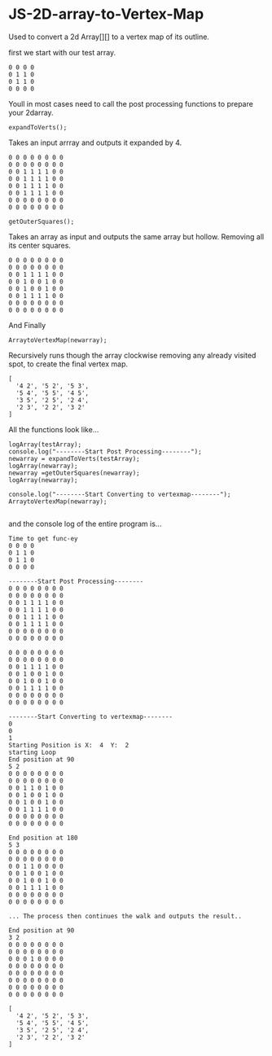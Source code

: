 # JS-2D-array-to-Vertex-Map
Used to convert a 2d Array[][] to a vertex map of its outline.

first we start with our test array. 
```
0 0 0 0
0 1 1 0
0 1 1 0
0 0 0 0

```


Youll in most cases need to call the post processing functions to prepare your 2darray.
```
expandToVerts();
```
Takes an input arrray and outputs it expanded by 4.

```
0 0 0 0 0 0 0 0
0 0 0 0 0 0 0 0
0 0 1 1 1 1 0 0
0 0 1 1 1 1 0 0
0 0 1 1 1 1 0 0
0 0 1 1 1 1 0 0
0 0 0 0 0 0 0 0
0 0 0 0 0 0 0 0
```
```
getOuterSquares();
```
Takes an array as input and outputs the same array but hollow. Removing all its center squares. 

```
0 0 0 0 0 0 0 0
0 0 0 0 0 0 0 0
0 0 1 1 1 1 0 0
0 0 1 0 0 1 0 0
0 0 1 0 0 1 0 0
0 0 1 1 1 1 0 0
0 0 0 0 0 0 0 0
0 0 0 0 0 0 0 0
```

And Finally 
```
ArraytoVertexMap(newarray);
```
Recursively runs though the array clockwise removing any already visited spot, to create the final vertex map.
```
[
  '4 2', '5 2', '5 3',
  '5 4', '5 5', '4 5',
  '3 5', '2 5', '2 4',
  '2 3', '2 2', '3 2'
]
```

All the functions look like...

```
logArray(testArray);
console.log("--------Start Post Processing--------");
newarray = expandToVerts(testArray);
logArray(newarray);
newarray =getOuterSquares(newarray);
logArray(newarray);

console.log("--------Start Converting to vertexmap--------");
ArraytoVertexMap(newarray);


```
and the console log of the entire program is...

```
Time to get func-ey
0 0 0 0
0 1 1 0
0 1 1 0
0 0 0 0

--------Start Post Processing--------
0 0 0 0 0 0 0 0
0 0 0 0 0 0 0 0
0 0 1 1 1 1 0 0
0 0 1 1 1 1 0 0
0 0 1 1 1 1 0 0
0 0 1 1 1 1 0 0
0 0 0 0 0 0 0 0
0 0 0 0 0 0 0 0

0 0 0 0 0 0 0 0
0 0 0 0 0 0 0 0
0 0 1 1 1 1 0 0
0 0 1 0 0 1 0 0
0 0 1 0 0 1 0 0
0 0 1 1 1 1 0 0
0 0 0 0 0 0 0 0
0 0 0 0 0 0 0 0

--------Start Converting to vertexmap--------
0
0
1
Starting Position is X:  4  Y:  2
starting Loop
End position at 90
5 2
0 0 0 0 0 0 0 0
0 0 0 0 0 0 0 0
0 0 1 1 0 1 0 0
0 0 1 0 0 1 0 0
0 0 1 0 0 1 0 0
0 0 1 1 1 1 0 0
0 0 0 0 0 0 0 0
0 0 0 0 0 0 0 0

End position at 180
5 3
0 0 0 0 0 0 0 0
0 0 0 0 0 0 0 0
0 0 1 1 0 0 0 0
0 0 1 0 0 1 0 0
0 0 1 0 0 1 0 0
0 0 1 1 1 1 0 0
0 0 0 0 0 0 0 0
0 0 0 0 0 0 0 0

... The process then continues the walk and outputs the result..

End position at 90
3 2
0 0 0 0 0 0 0 0
0 0 0 0 0 0 0 0
0 0 0 1 0 0 0 0
0 0 0 0 0 0 0 0
0 0 0 0 0 0 0 0
0 0 0 0 0 0 0 0
0 0 0 0 0 0 0 0
0 0 0 0 0 0 0 0

[
  '4 2', '5 2', '5 3',
  '5 4', '5 5', '4 5',
  '3 5', '2 5', '2 4',
  '2 3', '2 2', '3 2'
]


```

